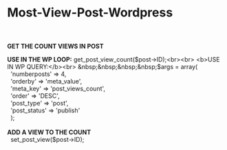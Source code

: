 # Most-View-Post-Wordpress
<br><br>
<b>GET THE COUNT VIEWS IN POST</b> <br>

<b>USE IN THE WP LOOP:</b> get_post_view_count($post->ID);<br><br>
<b>USE IN WP QUERY:</b><br>
&nbsp;&nbsp;&nbsp;&nbsp;$args    = array(<br>
&nbsp;	'numberposts' => 4,<br>
&nbsp;	'orderby'     => 'meta_value',<br>
&nbsp;	'meta_key'    => 'post_views_count',<br>
&nbsp;	'order'       => 'DESC',<br>
&nbsp;	'post_type'   => 'post',<br>
&nbsp;	'post_status' => 'publish'<br>
&nbsp;	);<br>
<br>
<b>ADD A VIEW TO THE COUNT</b> <br>
&nbsp;	set_post_view($post->ID);<br>
